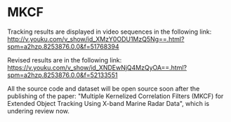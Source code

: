 # MKCF
Tracking results are displayed in video sequences in the following link:
http://v.youku.com/v_show/id_XMzY0ODU1MzQ5Ng==.html?spm=a2hzp.8253876.0.0&f=51768394

Revised results are in the following link:
https://v.youku.com/v_show/id_XNDEwNjQ4MzQyOA==.html?spm=a2hzp.8253876.0.0&f=52133551

All the source code and dataset will be open source soon after the publishing of the paper:
"Multiple Kernelized Correlation Filters (MKCF) for Extended Object Tracking Using X-band Marine Radar Data",
which is undering review now.
